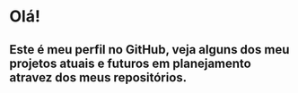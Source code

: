 <h1>Olá!</h1>
<h2>Este é meu perfil no <b>GitHub</b>, veja alguns dos meu projetos atuais e futuros em planejamento atravez dos meus repositórios.</h2>
